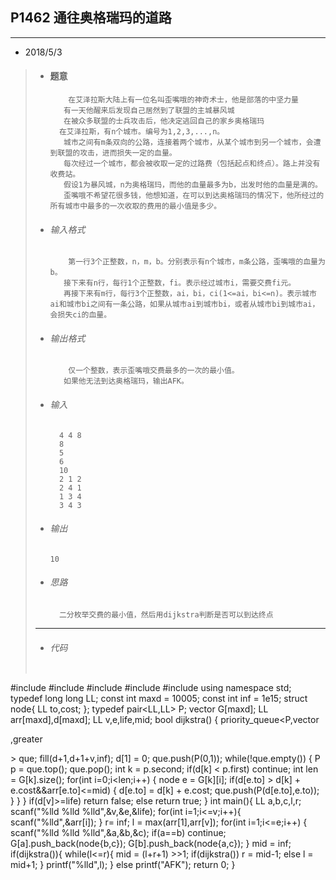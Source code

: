 ## P1462 通往奥格瑞玛的道路
---  

* 2018/5/3
>		
> *   #### 题意  
>       	  在艾泽拉斯大陆上有一位名叫歪嘴哦的神奇术士，他是部落的中坚力量
>			 有一天他醒来后发现自己居然到了联盟的主城暴风城
>			 在被众多联盟的士兵攻击后，他决定逃回自己的家乡奥格瑞玛
> 		    在艾泽拉斯，有n个城市。编号为1,2,3,...,n。
>			 城市之间有m条双向的公路，连接着两个城市，从某个城市到另一个城市，会遭到联盟的攻击，进而损失一定的血量。
>			 每次经过一个城市，都会被收取一定的过路费（包括起点和终点）。路上并没有收费站。
>			 假设1为暴风城，n为奥格瑞玛，而他的血量最多为b，出发时他的血量是满的。
>			 歪嘴哦不希望花很多钱，他想知道，在可以到达奥格瑞玛的情况下，他所经过的所有城市中最多的一次收取的费用的最小值是多少。
> *   ###### 输入格式
>       	  第一行3个正整数，n，m，b。分别表示有n个城市，m条公路，歪嘴哦的血量为b。
>			 接下来有n行，每行1个正整数，fi。表示经过城市i，需要交费fi元。
>			 再接下来有m行，每行3个正整数，ai，bi，ci(1<=ai，bi<=n)。表示城市ai和城市bi之间有一条公路，如果从城市ai到城市bi，或者从城市bi到城市ai，会损失ci的血量。
> *   ######  输出格式
>             仅一个整数，表示歪嘴哦交费最多的一次的最小值。
>			 如果他无法到达奥格瑞玛，输出AFK。
>
> *	  ######  输入
>			4 4 8
>			8
>			5
>			6
>			10
>			2 1 2
>			2 4 1
>			1 3 4
>			3 4 3
>        
> *   ######  输出
>         10
>
> *   ###### 思路
>			二分枚举交费的最小值，然后用dijkstra判断是否可以到达终点
>---       
> *   ###### 代码
>       
>   ```cpp
#include <vector>
#include <cstdio>
#include <queue>
#include <cstring>
#include <algorithm>
using namespace std;
typedef long long LL;
const int maxd = 10005;
const int inf = 1e15;
struct node{
    LL to,cost;
};
typedef pair<LL,LL> P;
vector<node> G[maxd];
LL arr[maxd],d[maxd];
LL v,e,life,mid;
bool dijkstra()
{
    priority_queue<P,vector<P>,greater<P> > que;
    fill(d+1,d+1+v,inf);
    d[1] = 0;
    que.push(P(0,1));
    while(!que.empty())
    {
        P p = que.top(); que.pop();
        int k = p.second;
        if(d[k] < p.first) continue;
        int len = G[k].size();
        for(int i=0;i<len;i++)
        {
            node e = G[k][i];
            if(d[e.to] > d[k] + e.cost&&arr[e.to]<=mid)
            {
                d[e.to] = d[k] + e.cost;
                que.push(P(d[e.to],e.to));
            }
        }
    }
    if(d[v]>=life) return false;
    else return true;
}
int main(){
    LL a,b,c,l,r;
    scanf("%lld %lld %lld",&v,&e,&life);
    for(int i=1;i<=v;i++){ 
        scanf("%lld",&arr[i]);
    }
    r= inf;
    l = max(arr[1],arr[v]);
    for(int i=1;i<=e;i++)
    {
    	scanf("%lld %lld %lld",&a,&b,&c);
    	if(a==b) continue;
    	G[a].push_back(node{b,c});
    	G[b].push_back(node{a,c});
    }
    mid = inf;
    if(dijkstra()){
        while(l<=r){
    	    mid = (l+r+1) >>1;
    	    if(dijkstra()) r = mid-1;
    	    else l = mid+1;
        }
        printf("%lld",l);
    }
    else
        printf("AFK");
    return 0;
}
 ```